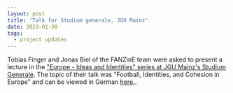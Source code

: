 ```yaml
---
layout: post
title: 'Talk for Studium generale, JGU Mainz'
date: 2023-01-30
tags:
  - project updates
---
```

Tobias Finger and Jonas Biel of the FANZinE team were asked to present a lecture in the ["Europe - Ideas and Identities" series at JGU Mainz's Studium Generale](https://www.studgen.uni-mainz.de/rvl-tsp-europa-winter-2022-23/). 
The topic of their talk was "Football, Identities, and Cohesion in Europe" and can be viewed in German [here.](https://video.uni-mainz.de/Panopto/Pages/Viewer.aspx?id=cb029001-d37b-4d7f-9b77-af9400fd0567). 
